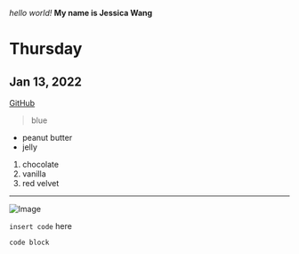 *hello world!*
**My name is Jessica Wang**
# Thursday
## Jan 13, 2022

[GitHub](https://github.com)

> blue
* peanut butter
* jelly

1. chocolate
2. vanilla
3. red velvet

---
![Image](https://media-cldnry.s-nbcnews.com/image/upload/t_nbcnews-fp-1024-512,f_auto,q_auto:best/newscms/2019_33/2203981/171026-better-coffee-boost-se-329p.jpg)

`insert code` here

```
code block
```
